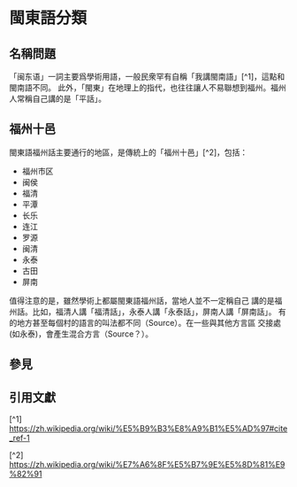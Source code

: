 # 閩東語分類

## 名稱問題
「闽东语」一詞主要爲學術用語，一般民衆罕有自稱「我講閩南語」[^1]，這點和閩南語不同。
此外，「閩東」在地理上的指代，也往往讓人不易聯想到福州。福州人常稱自己講的是「平話」。

## 福州十邑
閩東語福州話主要通行的地區，是傳統上的「福州十邑」[^2]，包括：
 - 福州市区
 - 闽侯
 - 福清
 - 平潭
 - 长乐
 - 连江
 - 罗源
 - 闽清
 - 永泰
 - 古田
 - 屏南

值得注意的是，雖然學術上都屬閩東語福州話，當地人並不一定稱自己
講的是福州話。比如，福清人講「福清話」，永泰人講「永泰話」，屏南人講「屏南話」。
有的地方甚至每個村的語言的叫法都不同（Source）。在一些與其他方言區
交接處(如永泰)，會產生混合方言（Source？）。

## 參見

## 引用文獻
[^1] https://zh.wikipedia.org/wiki/%E5%B9%B3%E8%A9%B1%E5%AD%97#cite_ref-1

[^2] https://zh.wikipedia.org/wiki/%E7%A6%8F%E5%B7%9E%E5%8D%81%E9%82%91
